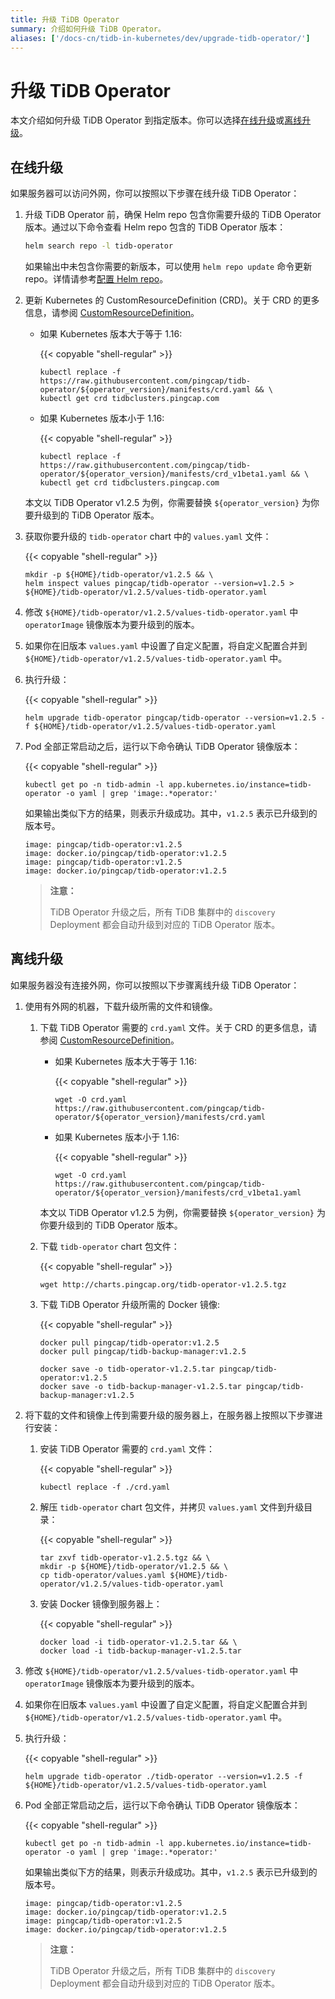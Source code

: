 ```yaml
---
title: 升级 TiDB Operator
summary: 介绍如何升级 TiDB Operator。
aliases: ['/docs-cn/tidb-in-kubernetes/dev/upgrade-tidb-operator/']
---
```


# 升级 TiDB Operator

本文介绍如何升级 TiDB Operator 到指定版本。你可以选择[在线升级](#在线升级)或[离线升级](#离线升级)。

## 在线升级

如果服务器可以访问外网，你可以按照以下步骤在线升级 TiDB Operator：

1. 升级 TiDB Operator 前，确保 Helm repo 包含你需要升级的 TiDB Operator 版本。通过以下命令查看 Helm repo 包含的 TiDB Operator 版本：

    ```bash
    helm search repo -l tidb-operator
    ```

    如果输出中未包含你需要的新版本，可以使用 `helm repo update` 命令更新 repo。详情请参考[配置 Helm repo](tidb-toolkit.md#配置-helm-repo)。

2. 更新 Kubernetes 的 CustomResourceDefinition (CRD)。关于 CRD 的更多信息，请参阅 [CustomResourceDefinition](https://kubernetes.io/docs/tasks/access-kubernetes-api/custom-resources/custom-resource-definitions/)。

    * 如果 Kubernetes 版本大于等于 1.16:

        {{< copyable "shell-regular" >}}

        ```shell
        kubectl replace -f https://raw.githubusercontent.com/pingcap/tidb-operator/${operator_version}/manifests/crd.yaml && \
        kubectl get crd tidbclusters.pingcap.com
        ```

    * 如果 Kubernetes 版本小于 1.16:

        {{< copyable "shell-regular" >}}

        ```shell
        kubectl replace -f https://raw.githubusercontent.com/pingcap/tidb-operator/${operator_version}/manifests/crd_v1beta1.yaml && \
        kubectl get crd tidbclusters.pingcap.com
        ```

    本文以 TiDB Operator v1.2.5 为例，你需要替换 `${operator_version}` 为你要升级到的 TiDB Operator 版本。

3. 获取你要升级的 `tidb-operator` chart 中的 `values.yaml` 文件：

    {{< copyable "shell-regular" >}}

    ```shell
    mkdir -p ${HOME}/tidb-operator/v1.2.5 && \
    helm inspect values pingcap/tidb-operator --version=v1.2.5 > ${HOME}/tidb-operator/v1.2.5/values-tidb-operator.yaml
    ```

4. 修改 `${HOME}/tidb-operator/v1.2.5/values-tidb-operator.yaml` 中 `operatorImage` 镜像版本为要升级到的版本。

5. 如果你在旧版本 `values.yaml` 中设置了自定义配置，将自定义配置合并到 `${HOME}/tidb-operator/v1.2.5/values-tidb-operator.yaml` 中。

6. 执行升级：

    {{< copyable "shell-regular" >}}

    ```shell
    helm upgrade tidb-operator pingcap/tidb-operator --version=v1.2.5 -f ${HOME}/tidb-operator/v1.2.5/values-tidb-operator.yaml
    ```

7. Pod 全部正常启动之后，运行以下命令确认 TiDB Operator 镜像版本：

    {{< copyable "shell-regular" >}}

    ```shell
    kubectl get po -n tidb-admin -l app.kubernetes.io/instance=tidb-operator -o yaml | grep 'image:.*operator:'
    ```

    如果输出类似下方的结果，则表示升级成功。其中，`v1.2.5` 表示已升级到的版本号。

    ```
    image: pingcap/tidb-operator:v1.2.5
    image: docker.io/pingcap/tidb-operator:v1.2.5
    image: pingcap/tidb-operator:v1.2.5
    image: docker.io/pingcap/tidb-operator:v1.2.5
    ```

    > **注意：**
    >
    > TiDB Operator 升级之后，所有 TiDB 集群中的 `discovery` Deployment 都会自动升级到对应的 TiDB Operator 版本。

## 离线升级

如果服务器没有连接外网，你可以按照以下步骤离线升级 TiDB Operator：

1. 使用有外网的机器，下载升级所需的文件和镜像。

    1. 下载 TiDB Operator 需要的 `crd.yaml` 文件。关于 CRD 的更多信息，请参阅 [CustomResourceDefinition](https://kubernetes.io/docs/tasks/access-kubernetes-api/custom-resources/custom-resource-definitions/)。

        * 如果 Kubernetes 版本大于等于 1.16:

            {{< copyable "shell-regular" >}}

            ```shell
            wget -O crd.yaml https://raw.githubusercontent.com/pingcap/tidb-operator/${operator_version}/manifests/crd.yaml
            ```

        * 如果 Kubernetes 版本小于 1.16:

            {{< copyable "shell-regular" >}}

            ```shell
            wget -O crd.yaml https://raw.githubusercontent.com/pingcap/tidb-operator/${operator_version}/manifests/crd_v1beta1.yaml
            ```

        本文以 TiDB Operator v1.2.5 为例，你需要替换 `${operator_version}` 为你要升级到的 TiDB Operator 版本。

    2. 下载 `tidb-operator` chart 包文件：

        {{< copyable "shell-regular" >}}

        ```shell
        wget http://charts.pingcap.org/tidb-operator-v1.2.5.tgz
        ```

    3. 下载 TiDB Operator 升级所需的 Docker 镜像:

        {{< copyable "shell-regular" >}}

        ```shell
        docker pull pingcap/tidb-operator:v1.2.5
        docker pull pingcap/tidb-backup-manager:v1.2.5

        docker save -o tidb-operator-v1.2.5.tar pingcap/tidb-operator:v1.2.5
        docker save -o tidb-backup-manager-v1.2.5.tar pingcap/tidb-backup-manager:v1.2.5
        ```

2. 将下载的文件和镜像上传到需要升级的服务器上，在服务器上按照以下步骤进行安装：

    1. 安装 TiDB Operator 需要的 `crd.yaml` 文件：

        {{< copyable "shell-regular" >}}

        ```shell
        kubectl replace -f ./crd.yaml
        ```

    2. 解压 `tidb-operator` chart 包文件，并拷贝 `values.yaml` 文件到升级目录：

        {{< copyable "shell-regular" >}}

        ```shell
        tar zxvf tidb-operator-v1.2.5.tgz && \
        mkdir -p ${HOME}/tidb-operator/v1.2.5 && \
        cp tidb-operator/values.yaml ${HOME}/tidb-operator/v1.2.5/values-tidb-operator.yaml
        ```

    3. 安装 Docker 镜像到服务器上：

        {{< copyable "shell-regular" >}}

        ```shell
        docker load -i tidb-operator-v1.2.5.tar && \
        docker load -i tidb-backup-manager-v1.2.5.tar
        ```

3. 修改 `${HOME}/tidb-operator/v1.2.5/values-tidb-operator.yaml` 中 `operatorImage` 镜像版本为要升级到的版本。

4. 如果你在旧版本 `values.yaml` 中设置了自定义配置，将自定义配置合并到 `${HOME}/tidb-operator/v1.2.5/values-tidb-operator.yaml` 中。

5. 执行升级：

    {{< copyable "shell-regular" >}}

    ```shell
    helm upgrade tidb-operator ./tidb-operator --version=v1.2.5 -f ${HOME}/tidb-operator/v1.2.5/values-tidb-operator.yaml
    ```

6. Pod 全部正常启动之后，运行以下命令确认 TiDB Operator 镜像版本：

    {{< copyable "shell-regular" >}}

    ```shell
    kubectl get po -n tidb-admin -l app.kubernetes.io/instance=tidb-operator -o yaml | grep 'image:.*operator:'
    ```

    如果输出类似下方的结果，则表示升级成功。其中，`v1.2.5` 表示已升级到的版本号。

    ```
    image: pingcap/tidb-operator:v1.2.5
    image: docker.io/pingcap/tidb-operator:v1.2.5
    image: pingcap/tidb-operator:v1.2.5
    image: docker.io/pingcap/tidb-operator:v1.2.5
    ```

    > **注意：**
    >
    > TiDB Operator 升级之后，所有 TiDB 集群中的 `discovery` Deployment 都会自动升级到对应的 TiDB Operator 版本。
